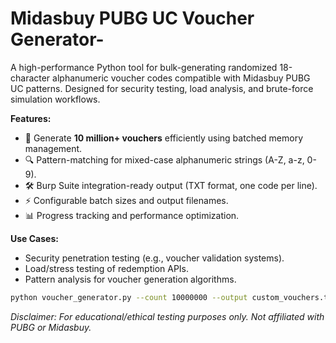 # Midasbuy PUBG UC Voucher Generator-
A high-performance Python tool for bulk-generating randomized 18-character alphanumeric voucher codes compatible with Midasbuy PUBG UC patterns. Designed for security testing, load analysis, and brute-force simulation workflows.  

**Features:**  
- 🚀 Generate **10 million+ vouchers** efficiently using batched memory management.  
- 🔍 Pattern-matching for mixed-case alphanumeric strings (A-Z, a-z, 0-9).  
- 🛠️ Burp Suite integration-ready output (TXT format, one code per line).  
- ⚡ Configurable batch sizes and output filenames.  
- 📊 Progress tracking and performance optimization.  

**Use Cases:**  
- Security penetration testing (e.g., voucher validation systems).  
- Load/stress testing of redemption APIs.  
- Pattern analysis for voucher generation algorithms.  

```bash
python voucher_generator.py --count 10000000 --output custom_vouchers.txt  
```  

*Disclaimer: For educational/ethical testing purposes only. Not affiliated with PUBG or Midasbuy.*
